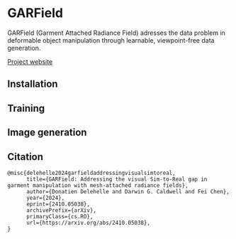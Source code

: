 # GARField

GARField (Garment Attached Radiance Field) adresses the data problem in deformable object manipulation through learnable, viewpoint-free data generation.

[Project website](https://ddonatien.github.io/garfield-website/)

## Installation

## Training

## Image generation

## Citation
```
@misc{delehelle2024garfieldaddressingvisualsimtoreal,
      title={GARField: Addressing the visual Sim-to-Real gap in garment manipulation with mesh-attached radiance fields}, 
      author={Donatien Delehelle and Darwin G. Caldwell and Fei Chen},
      year={2024},
      eprint={2410.05038},
      archivePrefix={arXiv},
      primaryClass={cs.RO},
      url={https://arxiv.org/abs/2410.05038}, 
}
```
